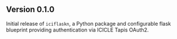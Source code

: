 ## Version 0.1.0

Initial release of `iciflaskn`, a Python package and configurable flask blueprint providing authentication via ICICLE Tapis OAuth2. 